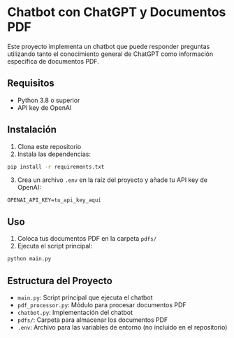 # Chatbot con ChatGPT y Documentos PDF

Este proyecto implementa un chatbot que puede responder preguntas utilizando tanto el conocimiento general de ChatGPT como información específica de documentos PDF.

## Requisitos

- Python 3.8 o superior
- API key de OpenAI

## Instalación

1. Clona este repositorio
2. Instala las dependencias:
```bash
pip install -r requirements.txt
```
3. Crea un archivo `.env` en la raíz del proyecto y añade tu API key de OpenAI:
```
OPENAI_API_KEY=tu_api_key_aquí
```

## Uso

1. Coloca tus documentos PDF en la carpeta `pdfs/`
2. Ejecuta el script principal:
```bash
python main.py
```

## Estructura del Proyecto

- `main.py`: Script principal que ejecuta el chatbot
- `pdf_processor.py`: Módulo para procesar documentos PDF
- `chatbot.py`: Implementación del chatbot
- `pdfs/`: Carpeta para almacenar los documentos PDF
- `.env`: Archivo para las variables de entorno (no incluido en el repositorio)